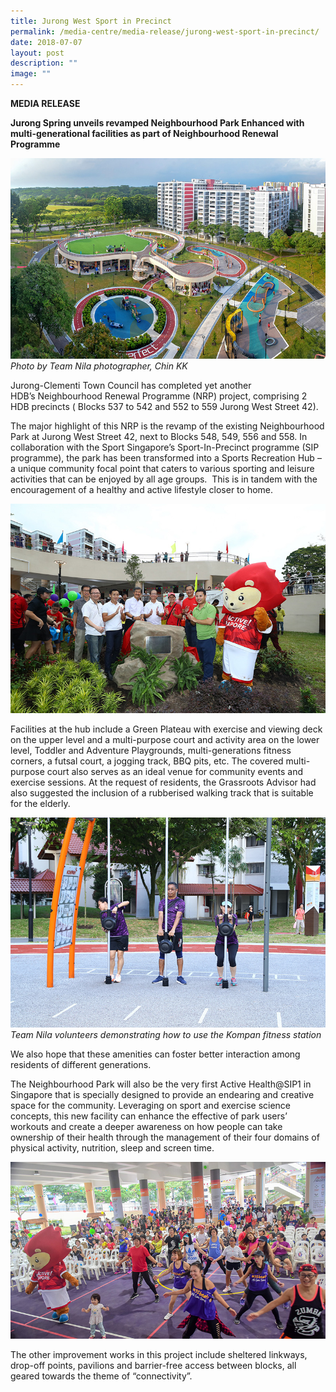 ```yaml
---
title: Jurong West Sport in Precinct
permalink: /media-centre/media-release/jurong-west-sport-in-precinct/
date: 2018-07-07
layout: post
description: ""
image: ""
---
```

**MEDIA RELEASE**

**Jurong Spring unveils revamped Neighbourhood Park Enhanced with multi-generational facilities as part of Neighbourhood Renewal Programme**

![](/images/Media%20Centre/Media%20Release/2018/July/JurongWestSIP_Pano1.jpeg)
_Photo by Team Nila photographer, Chin KK_

Jurong-Clementi Town Council has completed yet another HDB’s Neighbourhood Renewal Programme (NRP) project, comprising 2 HDB precincts ( Blocks 537 to 542 and 552 to 559 Jurong West Street 42).

The major highlight of this NRP is the revamp of the existing Neighbourhood Park at Jurong West Street 42, next to Blocks 548, 549, 556 and 558. In collaboration with the Sport Singapore’s Sport-In-Precinct programme (SIP programme), the park has been transformed into a Sports Recreation Hub – a unique community focal point that caters to various sporting and leisure activities that can be enjoyed by all age groups.  This is in tandem with the encouragement of a healthy and active lifestyle closer to home.

![](/images/Media%20Centre/Media%20Release/2018/July/IMG_0491.jpeg)

Facilities at the hub include a Green Plateau with exercise and viewing deck on the upper level and a multi-purpose court and activity area on the lower level, Toddler and Adventure Playgrounds, multi-generations fitness corners, a futsal court, a jogging track, BBQ pits, etc. The covered multi-purpose court also serves as an ideal venue for community events and exercise sessions. At the request of residents, the Grassroots Advisor had also suggested the inclusion of a rubberised walking track that is suitable for the elderly.

![](/images/Media%20Centre/Media%20Release/2018/July/IMG_0062.jpeg)
_Team Nila volunteers demonstrating how to use the Kompan fitness station_

We also hope that these amenities can foster better interaction among residents of different generations.

The Neighbourhood Park will also be the very first Active Health@SIP1 in Singapore that is specially designed to provide an endearing and creative space for the community. Leveraging on sport and exercise science concepts, this new facility can enhance the effective of park users’ workouts and create a deeper awareness on how people can take ownership of their health through the management of their four domains of physical activity, nutrition, sleep and screen time.

![](/images/Media%20Centre/Media%20Release/2018/July/OfficalLaunchofJurongWestSportinPrecinct7Jul2018PhotobyChin.jpeg)

The other improvement works in this project include sheltered linkways, drop-off points, pavilions and barrier-free access between blocks, all geared towards the theme of “connectivity”.